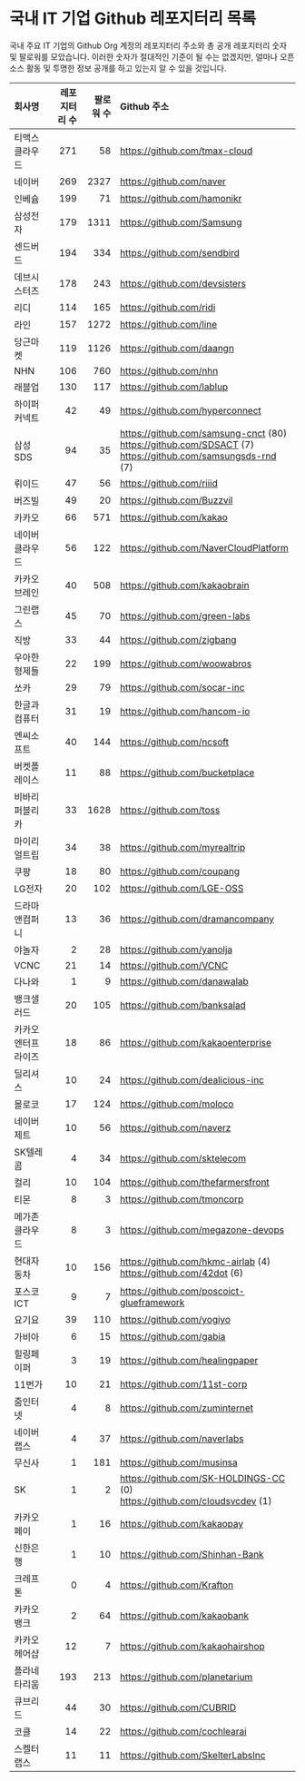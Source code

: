 # 국내 IT 기업 Github 레포지터리 목록
국내 주요 IT 기업의 Github Org 계정의 레포지터리 주소와 총 공개 레포지터리 숫자 및 팔로워를 모았습니다. 이러한 숫자가 절대적인 기준이 될 수는 없겠지만, 얼마나 오픈 소스 활동 및 투명한 정보 공개를 하고 있는지 알 수 있을 것입니다.

<!-- MARKDOWN_TABLE(GITHUB): START -->

| **회사명** | **레포지터리 수** | **팔로워 수** | **Github 주소** |
|:---|---:|---:|:---|
| 티맥스클라우드 | 271 | 58 | https://github.com/tmax-cloud |
| 네이버 | 269 | 2327 | https://github.com/naver |
| 인베슘 | 199 | 71 | https://github.com/hamonikr |
| 삼성전자 | 179 | 1311 | https://github.com/Samsung |
| 센드버드 | 194 | 334 | https://github.com/sendbird |
| 데브시스터즈 | 178 | 243 | https://github.com/devsisters |
| 리디 | 114 | 165 | https://github.com/ridi |
| 라인 | 157 | 1272 | https://github.com/line |
| 당근마켓 | 119 | 1126 | https://github.com/daangn |
| NHN | 106 | 760 | https://github.com/nhn |
| 래블업 | 130 | 117 | https://github.com/lablup |
| 하이퍼커넥트 | 42 | 49 | https://github.com/hyperconnect |
| 삼성SDS | 94 | 35 | https://github.com/samsung-cnct (80)<br />https://github.com/SDSACT (7)<br />https://github.com/samsungsds-rnd (7) |
| 뤼이드 | 47 | 56 | https://github.com/riiid |
| 버즈빌 | 49 | 20 | https://github.com/Buzzvil |
| 카카오 | 66 | 571 | https://github.com/kakao |
| 네이버클라우드 | 56 | 122 | https://github.com/NaverCloudPlatform |
| 카카오브레인 | 40 | 508 | https://github.com/kakaobrain |
| 그린랩스 | 45 | 70 | https://github.com/green-labs |
| 직방 | 33 | 44 | https://github.com/zigbang |
| 우아한형제들 | 22 | 199 | https://github.com/woowabros |
| 쏘카 | 29 | 79 | https://github.com/socar-inc |
| 한글과컴퓨터 | 31 | 19 | https://github.com/hancom-io |
| 엔씨소프트 | 40 | 144 | https://github.com/ncsoft |
| 버켓플레이스 | 11 | 88 | https://github.com/bucketplace |
| 비바리퍼블리카 | 33 | 1628 | https://github.com/toss |
| 마이리얼트립 | 34 | 38 | https://github.com/myrealtrip |
| 쿠팡 | 18 | 80 | https://github.com/coupang |
| LG전자 | 20 | 102 | https://github.com/LGE-OSS |
| 드라마앤컴퍼니 | 13 | 36 | https://github.com/dramancompany |
| 야놀자 | 2 | 28 | https://github.com/yanolja |
| VCNC | 21 | 14 | https://github.com/VCNC |
| 다나와 | 1 | 9 | https://github.com/danawalab |
| 뱅크샐러드 | 20 | 105 | https://github.com/banksalad |
| 카카오엔터프라이즈 | 18 | 86 | https://github.com/kakaoenterprise |
| 딜리셔스 | 10 | 24 | https://github.com/dealicious-inc |
| 몰로코 | 17 | 124 | https://github.com/moloco |
| 네이버제트 | 10 | 56 | https://github.com/naverz |
| SK텔레콤 | 4 | 34 | https://github.com/sktelecom |
| 컬리 | 10 | 104 | https://github.com/thefarmersfront |
| 티몬 | 8 | 3 | https://github.com/tmoncorp |
| 메가존클라우드 | 8 | 3 | https://github.com/megazone-devops |
| 현대자동차 | 10 | 156 | https://github.com/hkmc-airlab (4)<br />https://github.com/42dot (6) |
| 포스코ICT | 9 | 7 | https://github.com/poscoict-glueframework |
| 요기요 | 39 | 110 | https://github.com/yogiyo |
| 가비아 | 6 | 15 | https://github.com/gabia |
| 힐링페이퍼 | 3 | 19 | https://github.com/healingpaper |
| 11번가 | 10 | 21 | https://github.com/11st-corp |
| 줌인터넷 | 4 | 8 | https://github.com/zuminternet |
| 네이버랩스 | 4 | 37 | https://github.com/naverlabs |
| 무신사 | 1 | 181 | https://github.com/musinsa |
| SK | 1 | 2 | https://github.com/SK-HOLDINGS-CC (0)<br />https://github.com/cloudsvcdev (1) |
| 카카오페이 | 1 | 16 | https://github.com/kakaopay |
| 신한은행 | 1 | 10 | https://github.com/Shinhan-Bank |
| 크레프톤 | 0 | 4 | https://github.com/Krafton |
| 카카오뱅크 | 2 | 64 | https://github.com/kakaobank |
| 카카오헤어샵 | 12 | 7 | https://github.com/kakaohairshop |
| 플라네타리움 | 193 | 213 | https://github.com/planetarium |
| 큐브리드 | 44 | 30 | https://github.com/CUBRID |
| 코클 | 14 | 22 | https://github.com/cochlearai |
| 스켈터랩스 | 11 | 11 | https://github.com/SkelterLabsInc |

<!-- MARKDOWN_TABLE(GITHUB): END -->
